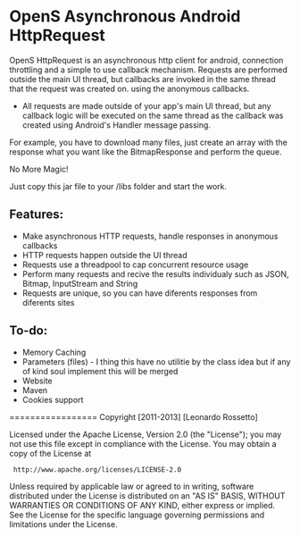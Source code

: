 OpenS Asynchronous Android HttpRequest 
=================

OpenS HttpRequest is an asynchronous http client for android, connection throttling and a simple to use callback mechanism. Requests are performed outside the main UI thread, but callbacks are invoked in the same thread that the request was created on. using the anonymous callbacks.

- All requests are made outside of your app's main UI thread, but any callback logic will be executed on the same thread as the callback was created using Android's Handler message passing.

For example, you have to download many files, just create an array with the response what you want like the BitmapResponse and perform the queue.

No More Magic!

Just copy this jar file to your /libs folder and start the work.

Features:
-----
- Make asynchronous HTTP requests, handle responses in anonymous callbacks
- HTTP requests happen outside the UI thread
- Requests use a threadpool to cap concurrent resource usage
- Perform many requests and recive the results individualy such as JSON, Bitmap, InputStream and String
- Requests are unique, so you can have diferents responses from diferents sites

To-do:
-----
- Memory Caching
- Parameters (files) - I thing this have no utilitie by the class idea but if any of kind soul implement this will be merged
- Website
- Maven
- Cookies support

=================
  Copyright [2011-2013] [Leonardo Rossetto]

   Licensed under the Apache License, Version 2.0 (the "License");
   you may not use this file except in compliance with the License.
   You may obtain a copy of the License at

     http://www.apache.org/licenses/LICENSE-2.0

   Unless required by applicable law or agreed to in writing, software
   distributed under the License is distributed on an "AS IS" BASIS,
   WITHOUT WARRANTIES OR CONDITIONS OF ANY KIND, either express or implied.
   See the License for the specific language governing permissions and
   limitations under the License.
